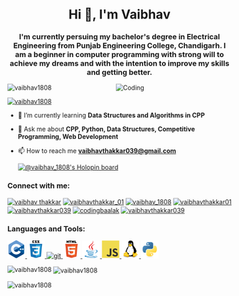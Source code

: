 <h1 align="center">Hi 👋, I'm Vaibhav</h1>
<h3 align="center">I'm currently persuing my bachelor's degree in Electrical Engineering from Punjab Engineering College, Chandigarh. I am a beginner in computer programming with strong will to achieve my dreams and with the intention to improve my skills and getting better.</h3>

<image align = "right" alt = "Coding" width = "260" src = "https://c.tenor.com/whgQwNlVvNkAAAAi/xero-code.gif">

<p align="left"> <img src="https://komarev.com/ghpvc/?username=vaibhav1808&label=Profile%20views&color=0e75b6&style=flat" alt="vaibhav1808" /> </p>

<p align="left"> <a href="https://github.com/ryo-ma/github-profile-trophy"><img src="https://github-profile-trophy.vercel.app/?username=vaibhav1808" alt="vaibhav1808" /></a> </p>

- 🌱 I’m currently learning **Data Structures and Algorithms in CPP**

- 💬 Ask me about **CPP, Python, Data Structures, Competitive Programming, Web Development**

- 📫 How to reach me **vaibhavthakkar039@gmail.com**
  
  [![@vaibhav_1808's Holopin board](https://holopin.io/api/user/board?user=vaibhav_1808)](https://holopin.io/@vaibhav_1808)

<h3 align="left">Connect with me:</h3>
<p align="left">
<a href="https://linkedin.com/in/vaibhav thakkar" target="blank"><img align="center" src="https://raw.githubusercontent.com/rahuldkjain/github-profile-readme-generator/master/src/images/icons/Social/linked-in-alt.svg" alt="vaibhav thakkar" height="30" width="40" /></a>
<a href="https://instagram.com/vaibhavthakkar_01" target="blank"><img align="center" src="https://raw.githubusercontent.com/rahuldkjain/github-profile-readme-generator/master/src/images/icons/Social/instagram.svg" alt="vaibhavthakkar_01" height="30" width="40" /></a>
<a href="https://www.codechef.com/users/vaibhav_1808" target="blank"><img align="center" src="https://cdn.jsdelivr.net/npm/simple-icons@3.1.0/icons/codechef.svg" alt="vaibhav_1808" height="30" width="40" /></a>
<a href="https://www.hackerrank.com/vaibhavthakkar01" target="blank"><img align="center" src="https://raw.githubusercontent.com/rahuldkjain/github-profile-readme-generator/master/src/images/icons/Social/hackerrank.svg" alt="vaibhavthakkar01" height="30" width="40" /></a>
<a href="https://codeforces.com/profile/vaibhavthakkar039" target="blank"><img align="center" src="https://raw.githubusercontent.com/rahuldkjain/github-profile-readme-generator/master/src/images/icons/Social/codeforces.svg" alt="vaibhavthakkar039" height="30" width="40" /></a>
<a href="https://www.leetcode.com/codingbaalak" target="blank"><img align="center" src="https://raw.githubusercontent.com/rahuldkjain/github-profile-readme-generator/master/src/images/icons/Social/leet-code.svg" alt="codingbaalak" height="30" width="40" /></a>
<a href="https://auth.geeksforgeeks.org/user/vaibhavthakkar039" target="blank"><img align="center" src="https://raw.githubusercontent.com/rahuldkjain/github-profile-readme-generator/master/src/images/icons/Social/geeks-for-geeks.svg" alt="vaibhavthakkar039" height="30" width="40" /></a>
</p>

<h3 align="left">Languages and Tools:</h3>
<p align="left"> <a href="https://www.w3schools.com/cpp/" target="_blank" rel="noreferrer"> <img src="https://raw.githubusercontent.com/devicons/devicon/master/icons/cplusplus/cplusplus-original.svg" alt="cplusplus" width="40" height="40"/> </a> <a href="https://www.w3schools.com/css/" target="_blank" rel="noreferrer"> <img src="https://raw.githubusercontent.com/devicons/devicon/master/icons/css3/css3-original-wordmark.svg" alt="css3" width="40" height="40"/> </a> <a href="https://git-scm.com/" target="_blank" rel="noreferrer"> <img src="https://www.vectorlogo.zone/logos/git-scm/git-scm-icon.svg" alt="git" width="40" height="40"/> </a> <a href="https://www.w3.org/html/" target="_blank" rel="noreferrer"> <img src="https://raw.githubusercontent.com/devicons/devicon/master/icons/html5/html5-original-wordmark.svg" alt="html5" width="40" height="40"/> </a> <a href="https://www.java.com" target="_blank" rel="noreferrer"> <img src="https://raw.githubusercontent.com/devicons/devicon/master/icons/java/java-original.svg" alt="java" width="40" height="40"/> </a> <a href="https://developer.mozilla.org/en-US/docs/Web/JavaScript" target="_blank" rel="noreferrer"> <img src="https://raw.githubusercontent.com/devicons/devicon/master/icons/javascript/javascript-original.svg" alt="javascript" width="40" height="40"/> </a> <a href="https://www.linux.org/" target="_blank" rel="noreferrer"> <img src="https://raw.githubusercontent.com/devicons/devicon/master/icons/linux/linux-original.svg" alt="linux" width="40" height="40"/> </a> <a href="https://www.python.org" target="_blank" rel="noreferrer"> <img src="https://raw.githubusercontent.com/devicons/devicon/master/icons/python/python-original.svg" alt="python" width="40" height="40"/> </a> </p>

<p><img align="left" src="https://github-readme-stats.vercel.app/api/top-langs?username=vaibhav1808&show_icons=true&locale=en&layout=compact" alt="vaibhav1808" /></p>

<p>&nbsp;<img align="center" src="https://github-readme-stats.vercel.app/api?username=vaibhav1808&show_icons=true&locale=en" alt="vaibhav1808" /></p>

<p><img align="center" src="https://github-readme-streak-stats.herokuapp.com/?user=vaibhav1808&" alt="vaibhav1808" /></p>
